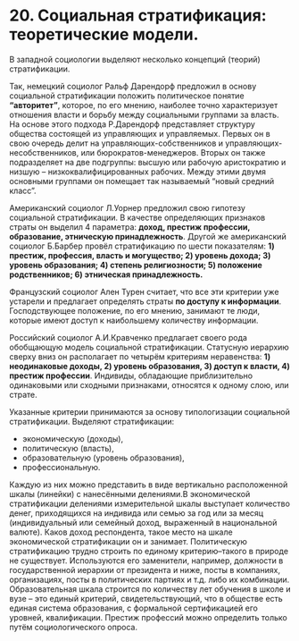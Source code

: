 # 20. Социальная стратификация: теоретические модели.

В западной социологии выделяют несколько концепций (теорий) стратификации.

Так, немецкий социолог Ральф Дарендорф предложил в основу социальной стратификации положить политическое понятие **“авторитет”**, которое, по его мнению, наиболее точно характеризует отношения власти и борьбу между социальными группами за власть. На основе этого подхода Р.Дарендорф представляет структуру общества состоящей из управляющих и управляемых. Первых он в свою очередь делит на управляющих-собственников и управляющих-несобственников, или бюрократов-менеджеров. Вторых он также подразделяет на две подгруппы: высшую или рабочую аристократию и низшую – низкоквалифицированных рабочих. Между этими двумя основными группами он помещает так называемый “новый средний класс”.

Американский социолог Л.Уорнер предложил свою гипотезу социальной стратификации. В качестве определяющих признаков страты он выделил 4 параметра: **доход, престиж профессии, образование, этническую принадлежность**.
Другой же американский социолог Б.Барбер провёл стратификацию по шести показателям: **1) престиж, профессия, власть и могущество; 2) уровень дохода; 3) уровень образования; 4) степень религиозности; 5) положение родственников; 6) этническая принадлежность.**

Французский социолог Ален Турен считает, что все эти критерии уже устарели и предлагает определять страты **по доступу к информации**. Господствующее положение, по его мнению, занимают те люди, которые имеют доступ к наибольшему количеству информации.

Российский социолог А.И.Кравченко предлагает своего рода обобщающую модель социальной стратификации. Статусную иерархию сверху вниз он располагает по четырём критериям неравенства: **1) неодинаковые доходы, 2) уровень образования, 3) доступ к власти, 4) престиж профессии**. Индивиды, обладающие приблизительно одинаковыми или сходными признаками, относятся к одному слою, или страте.

Указанные критерии принимаются за основу типологизации социальной стратификации. Выделяют стратификации:

* экономическую (доходы),
* политическую (власть),
* образовательную (уровень образования),
* профессиональную.

Каждую из них можно представить в виде вертикально расположенной шкалы (линейки) с нанесёнными делениями.В экономической стратификации делениями измерительной шкалы выступает количество денег, приходящихся на индивида или семью за год или за месяц (индивидуальный или семейный доход, выраженный в национальной валюте). Каков доход респондента, такое место на шкале экономической стратификации он и занимает. Политическую стратификацию трудно строить по единому критерию–такого в природе не существует. Используются его заменители, например, должности в государственной иерархии от президента и ниже, посты в компаниях, организациях, посты в политических партиях и т.д. либо их комбинации. Образовательная шкала строится по количеству лет обучения в школе и вузе – это единый критерий, свидетельствующий, что в обществе есть единая система образования, с формальной сертификацией его уровней, квалификации. Престиж профессий можно определить только путём социологического опроса.